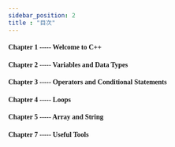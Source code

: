 ```yaml
---
sidebar_position: 2
title : "目次"
---
```


#### <font face="Quattrocento Sans">Chapter 1 ----- Welcome to C++ </font>

#### <font face="Quattrocento Sans">Chapter 2 ----- Variables and Data Types</font>

#### <font face="Quattrocento Sans">Chapter 3 ----- Operators and Conditional Statements</font>

#### <font face="Quattrocento Sans">Chapter 4 ----- Loops</font>

#### <font face="Quattrocento Sans">Chapter 5 ----- Array and String</font>

#### <font face="Quattrocento Sans">Chapter 7 ----- Useful Tools</font>


